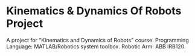 # Kinematics & Dynamics Of Robots Project

A project for "Kinematics and Dynamics of Robots" course.
Programming Language: MATLAB/Robotics system toolbox.
Robotic Arm: ABB IRB120.
